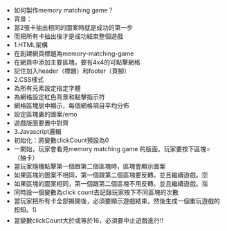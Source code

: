 - 如何製作memory matching game？
- 背景：
- 當2張卡抽出相同的圖案時就是成功的第一步
- 而把所有卡抽出後才是成功結束整個遊戲
- 1.HTML架構
- 在創建網頁標題為memory-matching-game
- 在網頁中添加主要區塊，要有4x4的可點擊網格
- 記住加入header（標題）和footer（頁腳）
- 2.CSS樣式
- 為所有元素設定指定字體
- 為網格設定紅色背景和點擊指示符
- 網格區塊居中顯示，每個網格項目平均分佈
- 設定區塊裏的圖案/emo
- 遊戲版面要置中對齊
- 3.Javascript邏輯
- 初始化：將變數clickCount預設為0
- 一開始，玩家會看見memory matching game 的版面。玩家要按下區塊=（抽卡）
- 當玩家隨機點擊第一個跟第二個區塊時，區塊會顯示圖案
- 如果區塊的圖案不相同，第一個跟第二個區塊要反轉。並且繼續遊戲。🈳
- 如果區塊的圖案相同，第一個跟第二個區塊不用反轉。並且繼續遊戲。🈯
- 同時設一個變數為click count去記錄玩家按下不同區塊的次數
- 當玩家把所有卡全部揭開後，必須要顯示遊戲結束，然後生成一個重玩遊戲的按鈕。🔃
- 當變數clickCount大於或等於16，必須要中止遊戲進行‼️
